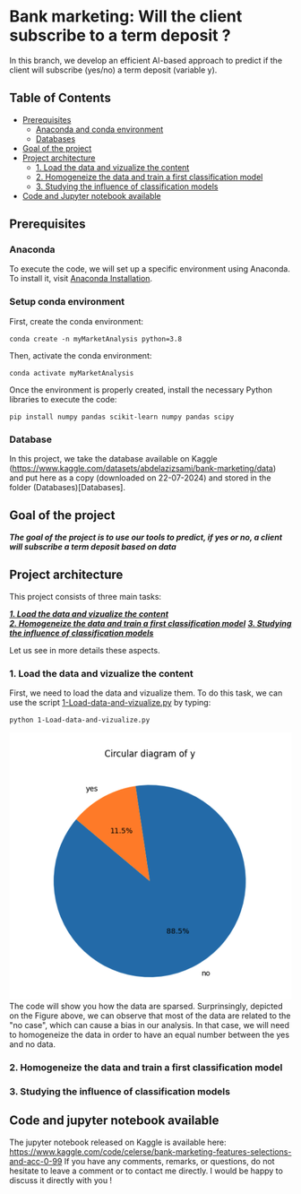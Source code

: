 # Bank marketing: Will the client subscribe to a term deposit ?

In this branch, we develop an efficient AI-based approach to predict if the client will subscribe (yes/no) a term deposit (variable y).

## Table of Contents
- [Prerequisites](#prerequisites)
  - [Anaconda and conda environment](#anaconda-and-conda-environment)
  - [Databases](#databases)
- [Goal of the project](#goal-of-the-project)
- [Project architecture](#project-architecture)
  - [1. Load the data and vizualize the content](#1-load-the-data-and-vizualize-the-content)  
  - [2. Homogeneize the data and train a first classification model](#2-homogeneize-the-data-and-train-a-first-classification-model) 
  - [3. Studying the influence of classification models](#3-studying-the-influence-of-classification-models)  
- [Code and Jupyter notebook available](#code-and-jupyter-notebook-available)

## Prerequisites

### Anaconda

To execute the code, we will set up a specific environment using Anaconda. To install it, visit [Anaconda Installation](https://docs.anaconda.com/free/anaconda/install/).

### Setup conda environment

First, create the conda environment:
```
conda create -n myMarketAnalysis python=3.8
```

Then, activate the conda environment:
```
conda activate myMarketAnalysis
```

Once the environment is properly created, install the necessary Python libraries to execute the code:
```
pip install numpy pandas scikit-learn numpy pandas scipy
```

### Database

In this project, we take the database available on Kaggle (https://www.kaggle.com/datasets/abdelazizsami/bank-marketing/data) and put here as a copy (downloaded on 22-07-2024) and stored in the folder (Databases)[Databases]. 

## Goal of the project

***The goal of the project is to use our tools to predict, if yes or no, a client will subscribe a term deposit based on data*** 

## Project architecture

This project consists of three main tasks:

[***1. Load the data and vizualize the content***](#1-load-the-data-and-vizualize-the-content)  
[***2. Homogeneize the data and train a first classification model***](#2-homogeneize-the-data-and-train-a-first-classification-model) 
[***3. Studying the influence of classification models***](#3-studying-the-influence-of-classification-models)  

Let us see in more details these aspects.

### 1. Load the data and vizualize the content

First, we need to load the data and vizualize them. To do this task, we can use the script [1-Load-data-and-vizualize.py](1-Load-data-and-vizualize.py) by typing:

```bash
python 1-Load-data-and-vizualize.py
```
![Alt text](Target_visualization.png)
The code will show you how the data are sparsed. Surprinsingly, depicted on the Figure above, we can observe that most of the data are related to the "no case", which can cause a bias in our analysis. In that case, we will need to homogeneize the data in order to have an equal number between the yes and no data.

### 2. Homogeneize the data and train a first classification model

### 3. Studying the influence of classification models

## Code and jupyter notebook available

The jupyter notebook released on Kaggle is available here: https://www.kaggle.com/code/celerse/bank-marketing-features-selections-and-acc-0-99
If you have any comments, remarks, or questions, do not hesitate to leave a comment or to contact me directly. I would be happy to discuss it directly with you !

